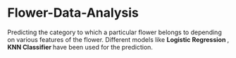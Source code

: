# Flower-Data-Analysis
Predicting the category to which a particular flower belongs to depending on various features of the flower. Different models like <strong> Logistic Regression </strong> , <strong> KNN Classifier </strong> have been used for the prediction.
